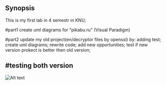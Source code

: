 ## Synopsis

This is my first lab in 4 semestr in KNU; 

#part1 
create uml diagrams for "pikabu.ru" (Visual Paradigm)

#part2
update my old project(en/decryptor files by openssl) by:
adding test;
create uml diagrams;
rewrite code;
add new opportunities;
test if new version prokect is better then old version;

#testing both version
--
![Alt text](https://i.imgur.com/854EnUz.png)